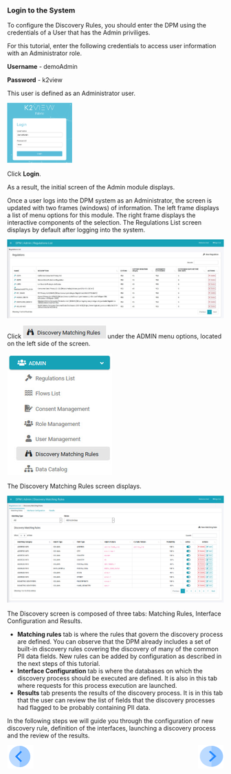 ### Login to the System

To configure the Discovery Rules, you should enter the DPM using the credentials of a User that has the Admin priviliges. 

For this tutorial, enter the following credentials to access user information with an Administrator role.

**Username** - demoAdmin

**Password** - k2view

This user is defined as an Administrator user. 

<img src="../images/01_DSAR_Login_Admin.png" width="30%" height="30%">

Click **Login**. 

As a result, the initial screen of the Admin module displays. 

Once a user logs into the DPM system as an Administrator, the screen is updated with two frames (windows) of information. The left frame displays a list of menu options for this module. The right frame displays the interactive components of the selection. The Regulations List screen displays by default after logging into the system.

![image](../images/08_22_Consent_AdminLanding.jpg)   

Click ![image](../images/ICON_Discovery2.jpg) under the ADMIN menu options, located on the left side of the screen. 

![image](../images/08_1_Discovery_LeftPanel.jpg)

The Discovery Matching Rules screen displays.

![image](../images/08_12_Discovery_RulesTab.jpg)

The Discovery screen is composed of three tabs: Matching Rules, Interface Configuration and Results. 

- **Matching rules** tab is where the rules that govern the discovery process are defined. You can observe that the DPM already includes a set of built-in discovery rules covering the discovery of many of the common PII data fields. New rules can be added by configuration as described in the next steps of this tutorial.
- **Interface Configuration** tab is where the databases on which the discovery process should be executed are defined. It is also in this tab where requests for this process execution are launched. 
- **Results** tab presents the results of the discovery process. It is in this tab that the user can review the list of fields that the discovery processes had flagged to be probably containing PII data.  

In the following steps we will guide you through the configuration of new discovery rule, definition of the interfaces, launching a discovery process and the review of the results.



[![Previous](../images/Previous.png)]( 03_01_Discovery_Tutorial.md)[<img align="right" width="60" height="54" src="../images/Next.png">](03_03_01_Discovery_NewMatchingRule_Landing.md)
